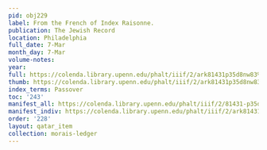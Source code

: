 ```yaml
---
pid: obj229
label: From the French of Index Raisonne.
publication: The Jewish Record
location: Philadelphia
full_date: 7-Mar
month_day: 7-Mar
volume-notes:
year:
full: https://colenda.library.upenn.edu/phalt/iiif/2/ark81431p35d8nw83%2FSHA256E-s7041068--26f5b2791fa7ec8f88b6cfa8a5d8361b1972daef74d077f97cb9f8cca5b0b879.jpeg/full/3500,/0/default.jpg
thumb: https://colenda.library.upenn.edu/phalt/iiif/2/ark81431p35d8nw83%2FSHA256E-s7041068--26f5b2791fa7ec8f88b6cfa8a5d8361b1972daef74d077f97cb9f8cca5b0b879.jpeg/full/!200,200/0/default.jpg
index_terms: Passover
toc: '243'
manifest_all: https://colenda.library.upenn.edu/phalt/iiif/2/81431-p35d8nw83/manifest
manifest_indiv: https://colenda.library.upenn.edu/phalt/iiif/2/ark81431p35d8nw83%2FSHA256E-s7041068--26f5b2791fa7ec8f88b6cfa8a5d8361b1972daef74d077f97cb9f8cca5b0b879.jpeg
order: '228'
layout: qatar_item
collection: morais-ledger
---
```

